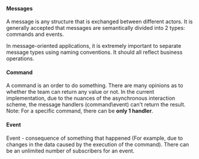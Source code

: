 #### Messages
A message is any structure that is exchanged between different actors. It is generally accepted that messages are semantically divided into 2 types: commands and events.

In message-oriented applications, it is extremely important to separate message types using naming conventions. It should all reflect business operations.

#### Command
A command is an order to do something.
There are many opinions as to whether the team can return any value or not. In the current implementation, due to the nuances of the asynchronous interaction scheme, the message handlers (command\event) can't return the result.
Note: For a specific command, there can be **only 1 handler**.
#### Event
Event - consequence of something that happened (For example, due to changes in the data caused by the execution of the command). There can be an unlimited number of subscribers for an event.
